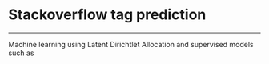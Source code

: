 # Stackoverflow tag prediction
---
Machine learning using Latent Dirichtlet Allocation and supervised models such as 
